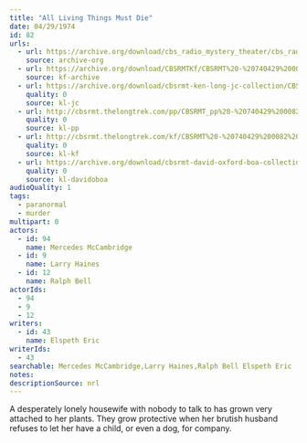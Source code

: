 ```yaml
---
title: "All Living Things Must Die"
date: 04/29/1974
id: 82
urls: 
  - url: https://archive.org/download/cbs_radio_mystery_theater/cbs_radio_mystery_theater-0051-0100.zip/cbs_radio_mystery_theater-0051-0100%2Fcbsrmt_0082_all_things_must_die.mp3
    source: archive-org
  - url: https://archive.org/download/CBSRMTKf/CBSRMT%20-%20740429%200082%20All%20Living%20Things%20Must%20Die_kf.mp3
    source: kf-archive
  - url: https://archive.org/download/cbsrmt-ken-long-jc-collection/CBSRMT - 740429 0082 All Living Things Must Die vbr kb_jc.mp3
    quality: 0
    source: kl-jc
  - url: http://cbsrmt.thelongtrek.com/pp/CBSRMT_pp%20-%20740429%200082%20All%20Living%20Things%20Must%20Die.mp3
    quality: 0
    source: kl-pp
  - url: http://cbsrmt.thelongtrek.com/kf/CBSRMT%20-%20740429%200082%20All%20Living%20Things%20Must%20Die_kf.mp3
    quality: 0
    source: kl-kf
  - url: https://archive.org/download/cbsrmt-david-oxford-boa-collection/CBSRMT-740429-0082-All-Living-Things-Must-Die-(64-44)_kf-{BoA}.mp3
    quality: 0
    source: kl-davidoboa
audioQuality: 1
tags: 
  - paranormal
  - murder
multipart: 0
actors:  
  - id: 94
    name: Mercedes McCambridge  
  - id: 9
    name: Larry Haines  
  - id: 12
    name: Ralph Bell
actorIds:  
  - 94  
  - 9  
  - 12
writers:  
  - id: 43
    name: Elspeth Eric
writerIds:  
  - 43
searchable: Mercedes McCambridge,Larry Haines,Ralph Bell Elspeth Eric
notes: 
descriptionSource: nrl
---
```

A desperately lonely housewife with nobody to talk to has grown very attached to her plants. They grow protective when her brutish husband refuses to let her have a child, or even a dog, for company.
